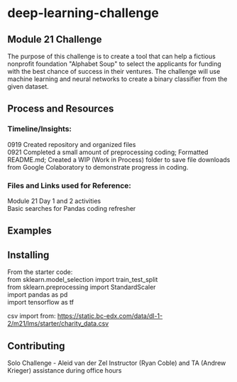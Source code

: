 # deep-learning-challenge
## Module 21 Challenge  
The purpose of this challenge is to create a tool that can help a fictious nonprofit foundation "Alphabet Soup" to select the applicants for funding with the best chance of success in their ventures.  The challenge will use machine learning and neural networks to create a binary classifier from the given dataset.

## Process and Resources
### Timeline/Insights:  
0919 Created repository and organized files  
0921 Completed a small amount of preprocessing coding; Formatted README.md; Created a WIP (Work in Process) folder to save file downloads from Google Colaboratory to demonstrate progress in coding.

### Files and Links used for Reference:  
Module 21 Day 1 and 2 activities  
Basic searches for Pandas coding refresher  

## Examples

## Installing
From the starter code:  
from sklearn.model_selection import train_test_split  
from sklearn.preprocessing import StandardScaler  
import pandas as pd  
import tensorflow as tf  

csv import from: https://static.bc-edx.com/data/dl-1-2/m21/lms/starter/charity_data.csv  

## Contributing
Solo Challenge - Aleid van der Zel
Instructor (Ryan Coble) and TA (Andrew Krieger) assistance during office hours

